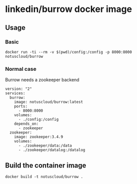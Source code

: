 # linkedin/burrow docker image

## Usage

### Basic
```
docker run -ti --rm -v $(pwd)/config:/config -p 8000:8000 notuscloud/burrow
```

### Normal case

Burrow needs a zookeeper backend

```
version: "2"
services:
  burrow:
    image: notuscloud/burrow:latest
    ports:
      - 8000:8000
    volumes:
      - ./config:/config
    depends_on:
      - zookeeper
  zookeeper:
    image: zookeeper:3.4.9
    volumes:
      - ./zookeeper/data:/data
      - ./zookeeper/datalog:/datalog
```

## Build the container image

```
docker build -t notuscloud/burrow .
```
